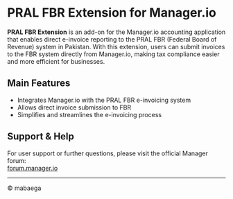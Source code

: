 # PRAL FBR Extension for Manager.io

**PRAL FBR Extension** is an add-on for the Manager.io accounting application that enables direct e-invoice reporting to the PRAL FBR (Federal Board of Revenue) system in Pakistan. With this extension, users can submit invoices to the FBR system directly from Manager.io, making tax compliance easier and more efficient for businesses.

## Main Features

- Integrates Manager.io with the PRAL FBR e-invoicing system
- Allows direct invoice submission to FBR
- Simplifies and streamlines the e-invoicing process

## Support & Help

For user support or further questions, please visit the official Manager forum:  
[forum.manager.io](https://forum.manager.io)

---

&copy; mabaega
